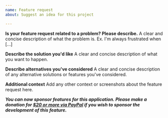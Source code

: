```yaml
---
name: Feature request
about: Suggest an idea for this project

---
```


**Is your feature request related to a problem? Please describe.**
A clear and concise description of what the problem is. Ex. I'm always frustrated when [...]

**Describe the solution you'd like**
A clear and concise description of what you want to happen.

**Describe alternatives you've considered**
A clear and concise description of any alternative solutions or features you've considered.

**Additional context**
Add any other context or screenshots about the feature request here.

***You can now sponsor features for this application. Please make a donation for [$20 or more via PayPal](https://www.paypal.com/cgi-bin/webscr?business=teejeetech@gmail.com&cmd=_xclick&currency_code=USD&item_name=Ukuu%20Sponsorship) if you wish to sponsor the development of this feature.***
